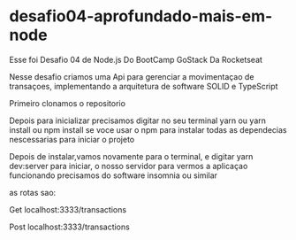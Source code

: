 # desafio04-aprofundado-mais-em-node
Esse foi Desafio 04 de Node.js Do BootCamp GoStack Da Rocketseat

Nesse desafio criamos uma Api para gerenciar a movimentaçao de transaçoes, implementando a arquitetura de software SOLID e TypeScript

Primeiro clonamos o repositorio

Depois para inicializar precisamos digitar no seu terminal yarn ou yarn install ou npm install se voce usar o npm
para instalar todas as dependecias nescessarias para iniciar o projeto

Depois de instalar,vamos novamente para o terminal, e digitar yarn dev:server para iniciar, o nosso servidor
para vermos a aplicaçao funcionando precisamos do software insomnia ou similar

as rotas sao:

Get localhost:3333/transactions

Post localhost:3333/transactions





